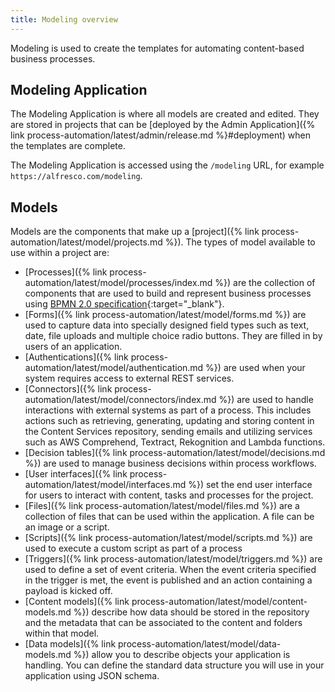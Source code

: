```yaml
---
title: Modeling overview
---
```


Modeling is used to create the templates for automating content-based business processes.

## Modeling Application

The Modeling Application is where all models are created and edited. They are stored in projects that can be [deployed by the Admin Application]({% link process-automation/latest/admin/release.md %}#deployment) when the templates are complete.

The Modeling Application is accessed using the `/modeling` URL, for example `https://alfresco.com/modeling`.

## Models

Models are the components that make up a [project]({% link process-automation/latest/model/projects.md %}). The types of model available to use within a project are:

* [Processes]({% link process-automation/latest/model/processes/index.md %}) are the collection of components that are used to build and represent business processes using [BPMN 2.0 specification](https://www.omg.org/spec/BPMN/2.0/){:target="_blank"}.
* [Forms]({% link process-automation/latest/model/forms.md %}) are used to capture data into specially designed field types such as text, date, file uploads and multiple choice radio buttons. They are filled in by users of an application.
* [Authentications]({% link process-automation/latest/model/authentication.md %}) are used when your system requires access to external REST services.
* [Connectors]({% link process-automation/latest/model/connectors/index.md %}) are used to handle interactions with external systems as part of a process. This includes actions such as retrieving, generating, updating and storing content in the Content Services repository, sending emails and utilizing services such as AWS Comprehend, Textract, Rekognition and Lambda functions.
* [Decision tables]({% link process-automation/latest/model/decisions.md %}) are used to manage business decisions within process workflows.
* [User interfaces]({% link process-automation/latest/model/interfaces.md %}) set the end user interface for users to interact with content, tasks and processes for the project.
* [Files]({% link process-automation/latest/model/files.md %}) are a collection of files that can be used within the application. A file can be an image or a script.
* [Scripts]({% link process-automation/latest/model/scripts.md %}) are used to execute a custom script as part of a process
* [Triggers]({% link process-automation/latest/model/triggers.md %}) are used to define a set of event criteria. When the event criteria specified in the trigger is met, the event is published and an action containing a payload is kicked off.
* [Content models]({% link process-automation/latest/model/content-models.md %}) describe how data should be stored in the repository and the metadata that can be associated to the content and folders within that model.
* [Data models]({% link process-automation/latest/model/data-models.md %}) allow you to describe objects your application is handling. You can define the standard data structure you will use in your application using JSON schema.
